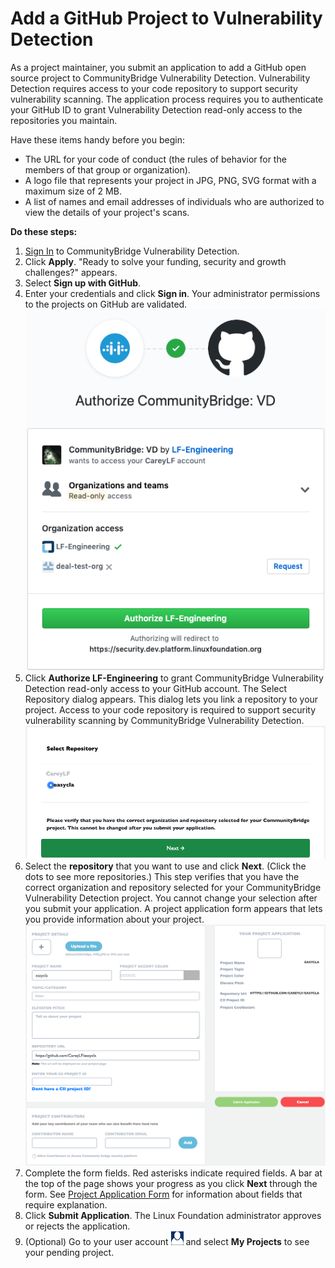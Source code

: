 # Add a GitHub Project to Vulnerability Detection

As a project maintainer, you submit an application to add a GitHub open source project to CommunityBridge Vulnerability Detection. Vulnerability Detection requires access to your code repository to support security vulnerability scanning. The application process requires you to authenticate your GitHub ID to grant Vulnerability Detection read-only access to the repositories you maintain.

Have these items handy before you begin:

* The URL for your code of conduct \(the rules of behavior for the members of that group or organization\).
* A logo file that represents your project in JPG, PNG, SVG format with a maximum size of 2 MB.
* A list of names and email addresses of individuals who are authorized to view the details of your project's scans.

**Do these steps:**

1. [Sign In](../../../sso/sign-in/) to CommunityBridge Vulnerability Detection.
2. Click **Apply**. "Ready to solve your funding, security and growth challenges?" appears.
3. Select **Sign up with GitHub**.
4. Enter your credentials and click **Sign in**. Your administrator permissions to the projects on GitHub are validated. ![](../../../.gitbook/assets/7419009.png)
5. Click **Authorize LF-Engineering** to grant CommunityBridge Vulnerability Detection read-only access to your GitHub account. The Select Repository dialog appears. This dialog lets you link a repository to your project. Access to your code repository is required to support security vulnerability scanning by CommunityBridge Vulnerability Detection. ![](../../../.gitbook/assets/7419006.png)
6. Select the **repository** that you want to use and click **Next**. \(Click the dots to see more repositories.\) This step verifies that you have the correct organization and repository selected for your CommunityBridge Vulnerability Detection project. You cannot change your selection after you submit your application.  A project application form appears that lets you provide information about your project. ![](../../../.gitbook/assets/7419005.png)
7. Complete the form fields. Red asterisks indicate required fields. A bar at the top of the page shows your progress as you click **Next** through the form. See [Project Application Form](../../funding/project-application.md) for information about fields that require explanation.
8. Click **Submit Application**. The Linux Foundation administrator approves or rejects the application.
9. \(Optional\) Go to your user account ![](../../../.gitbook/assets/7419007.png) and select **My Projects** to see your pending project.

